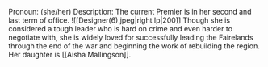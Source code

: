 Pronoun: (she/her)
Description: The current Premier is in her second and last term of office. ![[Designer(6).jpeg|right lp|200]]
Though she is considered a tough leader who is hard on crime and even harder
to negotiate with, she is widely loved for successfully leading the Fairelands 
through the end of the war and beginning the work of rebuilding the region.
Her daughter is  [[Aisha Mallingson]].